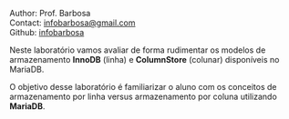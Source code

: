 Author: Prof. Barbosa<br>
Contact: infobarbosa@gmail.com<br>
Github: [infobarbosa](https://github.com/infobarbosa)

Neste laboratório vamos avaliar de forma rudimentar os modelos de armazenamento **InnoDB** (linha) e **ColumnStore** (colunar) disponíveis no MariaDB.

O objetivo desse laboratório é familiarizar o aluno com os conceitos de armazenamento por linha versus armazenamento por coluna utilizando **MariaDB**.
